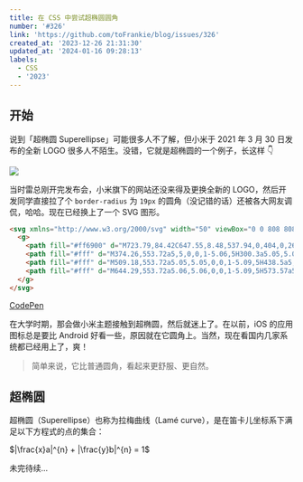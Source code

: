 ```yaml
---
title: 在 CSS 中尝试超椭圆圆角
number: '#326'
link: 'https://github.com/toFrankie/blog/issues/326'
created_at: '2023-12-26 21:31:30'
updated_at: '2024-01-16 09:28:13'
labels:
  - CSS
  - '2023'
---
```

## 开始

说到「超椭圆 Superellipse」可能很多人不了解，但小米于 2021 年 3 月 30 日发布的全新 LOGO 很多人不陌生。没错，它就是超椭圆的一个例子，长这样 👇

![](https://cdn.jsdelivr.net/gh/toFrankie/blog@main/images/2023/12/1703599211309.png)

当时雷总刚开完发布会，小米旗下的网站还没来得及更换全新的 LOGO，然后开发同学直接拉了个 `border-radius` 为 `19px` 的圆角（没记错的话）还被各大网友调侃，哈哈。现在已经换上了一个 SVG 图形。

```html
<svg xmlns="http://www.w3.org/2000/svg" width="50" viewBox="0 0 808 808">
  <g>
    <path fill="#ff6900" d="M723.79,84.42C647.55,8.48,537.94,0,404,0,269.89,0,160.12,8.58,83.92,84.72S0,270.43,0,404.39,7.74,648,84,724.14,269.9,808,404,808s243.85-7.71,320-83.86,84-185.78,84-319.75C808,270.25,800.16,160.54,723.79,84.42Z"></path>
    <path fill="#fff" d="M374.26,553.72a5,5,0,0,1-5.06,5H300.3a5.05,5.05,0,0,1-5.12-5V373.53a5.05,5.05,0,0,1,5.12-5h68.9a5,5,0,0,1,5.06,5Z"></path>
    <path fill="#fff" d="M509.18,553.72a5.05,5.05,0,0,1-5.09,5H438.5a5,5,0,0,1-5.1-5V398.26c-.07-27.15-1.62-55-15.64-69.06-12-12.09-34.51-14.86-57.88-15.44H241a5,5,0,0,0-5.07,5v235a5.07,5.07,0,0,1-5.12,5H165.16a5,5,0,0,1-5.06-5V254.31a5,5,0,0,1,5.06-5H354.52c49.49,0,101.22,2.26,126.74,27.81s27.92,77.3,27.92,126.85Z"></path>
    <path fill="#fff" d="M644.29,553.72a5.06,5.06,0,0,1-5.09,5H573.57a5,5,0,0,1-5.08-5V254.31a5,5,0,0,1,5.08-5H639.2a5.06,5.06,0,0,1,5.09,5Z"></path>
  </g>
</svg>
```

[CodePen](https://codepen.io/tofrankie/pen/PoLwaYv)

在大学时期，那会做小米主题接触到超椭圆，然后就迷上了。在以前，iOS 的应用图标总是要比 Android 好看一些，原因就在它圆角上。当然，现在看国内几家系统都已经用上了，爽！

> 简单来说，它比普通圆角，看起来更舒服、更自然。

## 超椭圆

超椭圆（Superellipse）也称为拉梅曲线（Lamé curve），是在笛卡儿坐标系下满足以下方程式的点的集合：


$|\frac{x}a|^{n} + |\frac{y}b|^{n} = 1$


未完待续...

